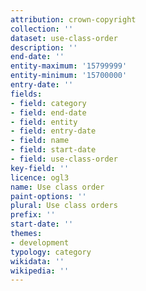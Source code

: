 ```yaml
---
attribution: crown-copyright
collection: ''
dataset: use-class-order
description: ''
end-date: ''
entity-maximum: '15799999'
entity-minimum: '15700000'
entry-date: ''
fields:
- field: category
- field: end-date
- field: entity
- field: entry-date
- field: name
- field: start-date
- field: use-class-order
key-field: ''
licence: ogl3
name: Use class order
paint-options: ''
plural: Use class orders
prefix: ''
start-date: ''
themes:
- development
typology: category
wikidata: ''
wikipedia: ''
---
```

